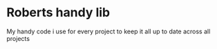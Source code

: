 # Roberts handy lib
My handy code i use for every project to keep it all up to date across all projects
